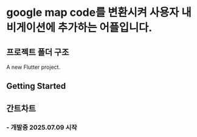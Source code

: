 # google map code를 변환시켜 사용자 내비게이션에 추가하는 어플입니다.

## 프로젝트 폴더 구조



A new Flutter project. 

## Getting Started 

## 간트차트 

### - 개발중 2025.07.09 시작
